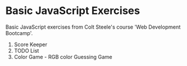 # Basic JavaScript Exercises

Basic JavaScript exercises from Colt Steele's course 'Web Development Bootcamp'.   

1. Score Keeper   
2. TODO List   
3. Color Game - RGB color Guessing Game   

